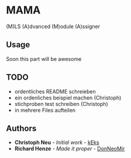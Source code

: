 # MAMA
(M)LS (A)dvanced (M)odule (A)ssigner

## Usage
Soon this part will be awesome

## TODO
* ordentliches README schreieben
* ein ordenliches beispiel machen (Christoph)
* stichproben test schreiben (Christoph)
* in mehrere Files aufteilen

## Authors

* **Christoph Neu** - *Initial work* - [kEks](https://github.com/keksundso)
* **Richard Henze** - *Made it proper* - [DonNeoMir](https://github.com/DonNeoMir)